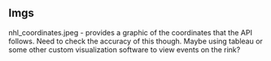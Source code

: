 ## Imgs

nhl_coordinates.jpeg - provides a graphic of the coordinates that the API follows. Need to check the accuracy of this though. Maybe using tableau or some other custom visualization software to view events on the rink?